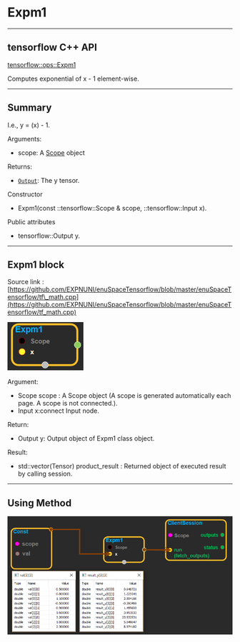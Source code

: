 # Expm1

---

## tensorflow C++ API

[tensorflow::ops::Expm1](https://www.tensorflow.org/api_docs/cc/class/tensorflow/ops/expm1)

Computes exponential of x - 1 element-wise.

---

## Summary

I.e., y = \(x\) - 1.

Arguments:

* scope: A [Scope](https://www.tensorflow.org/api_docs/cc/class/tensorflow/scope.html#classtensorflow_1_1_scope) object

Returns:

* [`Output`](https://www.tensorflow.org/api_docs/cc/class/tensorflow/output.html#classtensorflow_1_1_output): The y tensor.

Constructor

* Expm1\(const ::tensorflow::Scope & scope, ::tensorflow::Input x\).

Public attributes

* tensorflow::Output y.

---

## Expm1 block

Source link : [https://github.com/EXPNUNI/enuSpaceTensorflow/blob/master/enuSpaceTensorflow/tf\_math.cpp](https://github.com/EXPNUNI/enuSpaceTensorflow/blob/master/enuSpaceTensorflow/tf_math.cpp)

![](/assets/math_Expml_Symbol.png)

Argument:

* Scope scope : A Scope object \(A scope is generated automatically each page. A scope is not connected.\).
* Input x:connect  Input node.

Return:

* Output y: Output object of Expm1 class object.

Result:

* std::vector\(Tensor\) product\_result : Returned object of executed result by calling session.

---

## Using Method

![](/assets/math_Expm1_Method.png)


